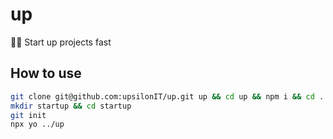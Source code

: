 # up

🏃‍♂️ Start up projects fast

## How to use
```sh
git clone git@github.com:upsilonIT/up.git up && cd up && npm i && cd ..
mkdir startup && cd startup
git init
npx yo ../up
```
